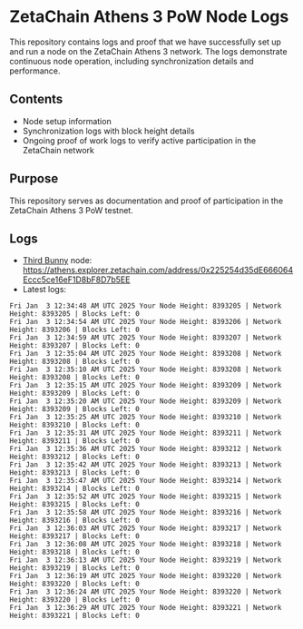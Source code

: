 # ZetaChain Athens 3 PoW Node Logs
This repository contains logs and proof that we have successfully set up and run a node on the ZetaChain Athens 3 network. The logs demonstrate continuous node operation, including synchronization details and performance.

## Contents
- Node setup information
- Synchronization logs with block height details
- Ongoing proof of work logs to verify active participation in the ZetaChain network

## Purpose
This repository serves as documentation and proof of participation in the ZetaChain Athens 3 PoW testnet.

## Logs

- [Third Bunny](https://thirdbunny.xyz/) node: https://athens.explorer.zetachain.com/address/0x225254d35dE666064Eccc5ce16eF1D8bF8D7b5EE
- Latest logs:
```
Fri Jan  3 12:34:48 AM UTC 2025 Your Node Height: 8393205 | Network Height: 8393205 | Blocks Left: 0
Fri Jan  3 12:34:54 AM UTC 2025 Your Node Height: 8393206 | Network Height: 8393206 | Blocks Left: 0
Fri Jan  3 12:34:59 AM UTC 2025 Your Node Height: 8393207 | Network Height: 8393207 | Blocks Left: 0
Fri Jan  3 12:35:04 AM UTC 2025 Your Node Height: 8393208 | Network Height: 8393208 | Blocks Left: 0
Fri Jan  3 12:35:10 AM UTC 2025 Your Node Height: 8393208 | Network Height: 8393208 | Blocks Left: 0
Fri Jan  3 12:35:15 AM UTC 2025 Your Node Height: 8393209 | Network Height: 8393209 | Blocks Left: 0
Fri Jan  3 12:35:20 AM UTC 2025 Your Node Height: 8393209 | Network Height: 8393209 | Blocks Left: 0
Fri Jan  3 12:35:25 AM UTC 2025 Your Node Height: 8393210 | Network Height: 8393210 | Blocks Left: 0
Fri Jan  3 12:35:31 AM UTC 2025 Your Node Height: 8393211 | Network Height: 8393211 | Blocks Left: 0
Fri Jan  3 12:35:36 AM UTC 2025 Your Node Height: 8393212 | Network Height: 8393212 | Blocks Left: 0
Fri Jan  3 12:35:42 AM UTC 2025 Your Node Height: 8393213 | Network Height: 8393213 | Blocks Left: 0
Fri Jan  3 12:35:47 AM UTC 2025 Your Node Height: 8393214 | Network Height: 8393214 | Blocks Left: 0
Fri Jan  3 12:35:52 AM UTC 2025 Your Node Height: 8393215 | Network Height: 8393215 | Blocks Left: 0
Fri Jan  3 12:35:58 AM UTC 2025 Your Node Height: 8393216 | Network Height: 8393216 | Blocks Left: 0
Fri Jan  3 12:36:03 AM UTC 2025 Your Node Height: 8393217 | Network Height: 8393217 | Blocks Left: 0
Fri Jan  3 12:36:08 AM UTC 2025 Your Node Height: 8393218 | Network Height: 8393218 | Blocks Left: 0
Fri Jan  3 12:36:13 AM UTC 2025 Your Node Height: 8393219 | Network Height: 8393219 | Blocks Left: 0
Fri Jan  3 12:36:19 AM UTC 2025 Your Node Height: 8393220 | Network Height: 8393220 | Blocks Left: 0
Fri Jan  3 12:36:24 AM UTC 2025 Your Node Height: 8393220 | Network Height: 8393220 | Blocks Left: 0
Fri Jan  3 12:36:29 AM UTC 2025 Your Node Height: 8393221 | Network Height: 8393221 | Blocks Left: 0
```
